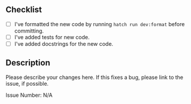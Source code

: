 ## Checklist

- [ ] I've formatted the new code by running `hatch run dev:format` before committing.
- [ ] I've added tests for new code.
- [ ] I've added docstrings for the new code.

## Description

Please describe your changes here. If this fixes a bug, please link to the issue, if possible.

Issue Number: N/A